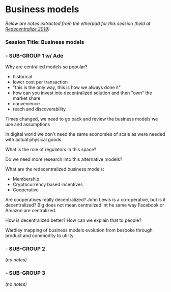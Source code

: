 ---
---

# Business models

*Below are notes extracted from the etherpad for this session (held at [Redecentralize 2019](https://redecentralize.org/events/2019-conference/))*


### Session Title: Business models

### - SUB-GROUP 1 w/ Ade

Why are centralied models so popular?

- historical
- lower cost per transaction
- "this is the only way, this is how we always done it"
- how can you invest into decentralized solution and then "own" the market share
- convenience
- reach and discoverability


Times changed, we need to go back and review the business models we use and assumptions

In digital world we don't need the same economies of scale as were needed with actual physical goods.

What is the role of regulators in this space?

Do we need more research into this alternative models?

What are the redecentralized business models:

- Membership
- Cryptocurrency based incentives
- Cooperative


Are cooperatives really decentralized? John Lewis is a co-operative, but is it decentralized?
Big does not mean centralized int he same way Facebook or Amazon are centralized.


How is decentralized better? How can we explain that to people?

Wardley mapping of business models evolution from bespoke through product and commodity to utility


### - SUB-GROUP 2

*(no notes)*

### - SUB-GROUP 3

*(no notes)*
